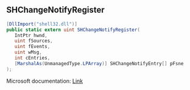 ## SHChangeNotifyRegister

```csharp
[DllImport("shell32.dll")]
public static extern uint SHChangeNotifyRegister(
   IntPtr hwnd,
   uint fSources,
   uint fEvents,
   uint wMsg,
   int cEntries,
   [MarshalAs(UnmanagedType.LPArray)] SHChangeNotifyEntry[] pFsne
);
```

Microsoft documentation: [Link](https://docs.microsoft.com/en-us/windows/win32/api/shlobj_core/nf-shlobj_core-shchangenotifyregister)
